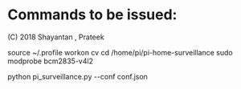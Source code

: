 Commands to be issued:
=======================
 (C) 2018 Shayantan , Prateek 

source ~/.profile 
workon cv
cd /home/pi/pi-home-surveillance
sudo modprobe bcm2835-v4l2

python pi_surveillance.py --conf conf.json